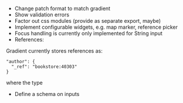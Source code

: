 - Change patch format to match gradient
- Show validation errors
- Factor out css modules (provide as separate export, maybe)
- Implement configurable widgets, e.g. map marker, reference picker
- Focus handling is currently only implemented for String input
- References:

Gradient currently stores references as:
```
"author": {
  "_ref": "bookstore:40303"
}
```
where the type

- Define a schema on inputs